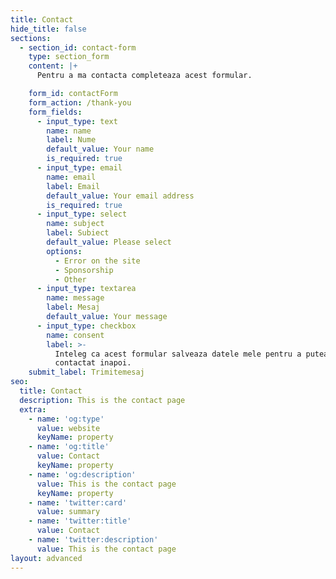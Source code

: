 ```yaml
---
title: Contact
hide_title: false
sections:
  - section_id: contact-form
    type: section_form
    content: |+
      Pentru a ma contacta completeaza acest formular.

    form_id: contactForm
    form_action: /thank-you
    form_fields:
      - input_type: text
        name: name
        label: Nume
        default_value: Your name
        is_required: true
      - input_type: email
        name: email
        label: Email
        default_value: Your email address
        is_required: true
      - input_type: select
        name: subject
        label: Subiect
        default_value: Please select
        options:
          - Error on the site
          - Sponsorship
          - Other
      - input_type: textarea
        name: message
        label: Mesaj
        default_value: Your message
      - input_type: checkbox
        name: consent
        label: >-
          Inteleg ca acest formular salveaza datele mele pentru a putea fi
          contactat inapoi.
    submit_label: Trimitemesaj
seo:
  title: Contact
  description: This is the contact page
  extra:
    - name: 'og:type'
      value: website
      keyName: property
    - name: 'og:title'
      value: Contact
      keyName: property
    - name: 'og:description'
      value: This is the contact page
      keyName: property
    - name: 'twitter:card'
      value: summary
    - name: 'twitter:title'
      value: Contact
    - name: 'twitter:description'
      value: This is the contact page
layout: advanced
---
```

